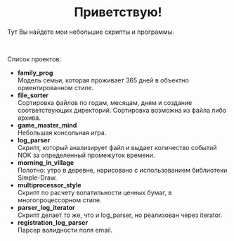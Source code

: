 <h1 style="text-align: center;"> Приветствую! </h1>
<p>Тут Вы найдете мои небольшие скрипты и программы.</p>
<br>
<p>Список проектов:</p>
<ul>
    <li>
    <b>family_prog</b><br>
    <span>
    Модель семьи, которая проживает 365 дней в объектно ориентированном стиле.
    </span>
    </li>
    <li>
    <b>file_sorter</b><br>
    <span>
    Сортировка файлов по годам, месяцам, дням и создание соответствующих директорий. 
    Сортировка возможна из файла либо архива.
    </span>
    </li>
    <li>
    <b>game_master_mind</b><br>
    <span>
    Небольшая консольная игра.
    </span>
    </li>
    <li>
    <b>log_parser</b><br>
    <span>
    Скрипт, который анализирует файл и выдает количество событий NOK за определенный промежуток времени.
    </span>
    </li>
    <li>
    <b>morning_in_village</b><br>
    <span>
    Полотно: утро в деревне, нарисовано с использованием библиотеки Simple-Draw.
    </span>
    </li>
    <li>
    <b>multiprocessor_style</b><br>
    <span>
    Скрипт по расчету волатильности ценных бумаг, в многопроцессорном стиле.
    </span>
    </li>
    <li>
    <b>parser_log_iterator</b><br>
    <span>
    Скрипт делает то же, что и log_parser, но реализован через iterator.
    </span>
    </li>
    <li>
    <b>registration_log_parser</b><br>
    <span>
    Парсер валидности поля email.
    </span>
    </li>

</ul>